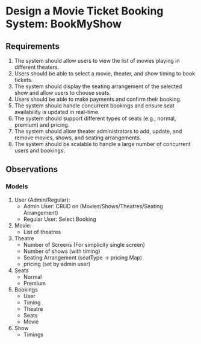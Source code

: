 # Design a Movie Ticket Booking System: BookMyShow

## Requirements

1. The system should allow users to view the list of movies playing in different theaters. 
2. Users should be able to select a movie, theater, and show timing to book tickets. 
3. The system should display the seating arrangement of the selected show and allow users to choose seats. 
4. Users should be able to make payments and confirm their booking. 
5. The system should handle concurrent bookings and ensure seat availability is updated in real-time. 
6. The system should support different types of seats (e.g., normal, premium) and pricing. 
7. The system should allow theater administrators to add, update, and remove movies, shows, and seating arrangements. 
8. The system should be scalable to handle a large number of concurrent users and bookings.


## Observations

### Models
1. User (Admin/Regular):
   - Admin User: CRUD on (Movies/Shows/Theatres/Seating Arrangement)
   - Regular User: Select Booking
2. Movie:
    - List of theatres
3. Theatre
   - Number of Screens (For simplicity single screen)
   - Number of shows (with timing)
   - Seating Arrangement (seatType -> pricing Map)
   - pricing (set by admin user)
4. Seats 
   - Normal
   - Premium
5. Bookings
   - User
   - Timing
   - Theatre
   - Seats
   - Movie
6. Show
   - Timings
